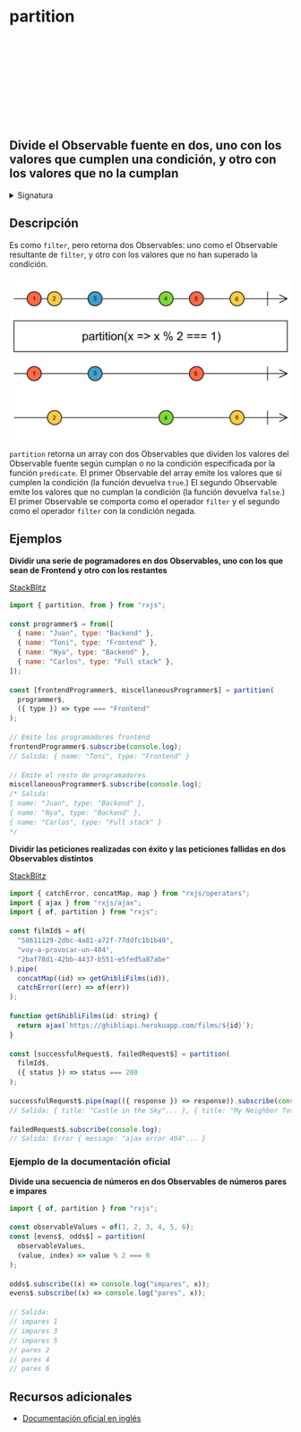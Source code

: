 <div class="page-heading">

# partition

<a target="_blank" href="https://github.com/ReactiveX/rxjs/blob/master/src/internal/operators/partition.ts">
<svg>
  <use xlink:href="/assets/icons/github.svg#github"></use>
</svg>
</a>
</div>

<h2 class="subtitle"> Divide el Observable fuente en dos, uno con los valores que cumplen una condición, y otro con los valores que no la cumplan
</h2>

<details>
<summary>Signatura</summary>

### Firma

`partition<T>(source: any, predicate: (value: T, index: number) => boolean, thisArg?: any): [Observable<T>, Observable<T>]`

### Parámetros

<table>
<tr><td>source</td><td>Tipo: <code>any</code>.</td></tr>
<tr><td>predicate</td><td> Una función que evalúa cada valor emitido por el Observable fuente. Si devuelve <code>true</code>, el valor se emite en el primer Observable del array retornado. Si devuelve <code>false</code>, el valor se emite en el segundo Observable del array. El parámetro <code>index</code> es el número <code>i</code> para la <code>i</code>-ésima emisión de la fuente que haya ocurrido desde la suscripción, comenzando con el número 0.</td></tr>
<tr><td>thisArg</td><td>Opcional. El valor por defecto es <code>undefined</code>.
Un argumento opcional para determinar el valor del <code>this</code> en la función <code>predicate</code>.</td></tr>
</table>

### Retorna

`[Observable<T>, Observable<T>]`: Un array con dos Observables: uno con valores que cumplen la función `predicate`, y otro con valores que no la cumplen.

</details>

## Descripción

Es como `filter`, pero retorna dos Observables: uno como el Observable resultante de `filter`, y otro con los valores que no han superado la condición.

<img src="assets/images/marble-diagrams/transformation/partition.png" alt="Diagrama de canicas del operador partition">

`partition` retorna un array con dos Observables que dividen los valores del Observable fuente según cumplan o no la condición especificada por la función `predicate`. El primer Observable del array emite los valores que sí cumplen la condición (la función devuelva `true`.) El segundo Observable emite los valores que no cumplan la condición (la función devuelva `false`.) El primer Observable se comporta como el operador `filter` y el segundo como el operador `filter` con la condición negada.

## Ejemplos

**Dividir una serie de pogramadores en dos Observables, uno con los que sean de Frontend y otro con los restantes**

<a target="_blank" href="https://stackblitz.com/edit/rxjs-partition-1?file=index.ts">StackBlitz</a>

```javascript
import { partition, from } from "rxjs";

const programmer$ = from([
  { name: "Juan", type: "Backend" },
  { name: "Toni", type: "Frontend" },
  { name: "Nya", type: "Backend" },
  { name: "Carlos", type: "Full stack" },
]);

const [frontendProgrammer$, miscellaneousProgrammer$] = partition(
  programmer$,
  ({ type }) => type === "Frontend"
);

// Emite los programadores frontend
frontendProgrammer$.subscribe(console.log);
// Salida: { name: "Toni", type: "Frontend" }

// Emite el resto de programadores
miscellaneousProgrammer$.subscribe(console.log);
/* Salida: 
{ name: "Juan", type: "Backend" },
{ name: "Nya", type: "Backend" },
{ name: "Carlos", type: "Full stack" }
*/
```

**Dividir las peticiones realizadas con éxito y las peticiones fallidas en dos Observables distintos**

<a target="_blank" href="https://stackblitz.com/edit/rxjs-partition-2?file=index.ts">StackBlitz</a>

```javascript
import { catchError, concatMap, map } from "rxjs/operators";
import { ajax } from "rxjs/ajax";
import { of, partition } from "rxjs";

const filmId$ = of(
  "58611129-2dbc-4a81-a72f-77ddfc1b1b49",
  "voy-a-provocar-un-404",
  "2baf70d1-42bb-4437-b551-e5fed5a87abe"
).pipe(
  concatMap((id) => getGhibliFilms(id)),
  catchError((err) => of(err))
);

function getGhibliFilms(id: string) {
  return ajax(`https://ghibliapi.herokuapp.com/films/${id}`);
}

const [successfulRequest$, failedRequest$] = partition(
  filmId$,
  ({ status }) => status === 200
);

successfulRequest$.pipe(map(({ response }) => response)).subscribe(console.log);
// Salida: { title: "Castle in the Sky"... }, { title: "My Neighbor Totoro"... }

failedRequest$.subscribe(console.log);
// Salida: Error { message: "ajax error 404"... }
```

### Ejemplo de la documentación oficial

**Divide una secuencia de números en dos Observables de números pares e impares**

```javascript
import { of, partition } from "rxjs";

const observableValues = of(1, 2, 3, 4, 5, 6);
const [evens$, odds$] = partition(
  observableValues,
  (value, index) => value % 2 === 0
);

odds$.subscribe((x) => console.log("impares", x));
evens$.subscribe((x) => console.log("pares", x));

// Salida:
// impares 1
// impares 3
// impares 5
// pares 2
// pares 4
// pares 6
```

## Recursos adicionales

- [Documentación oficial en inglés](https://rxjs-dev.firebaseapp.com/api/index/function/partition)
